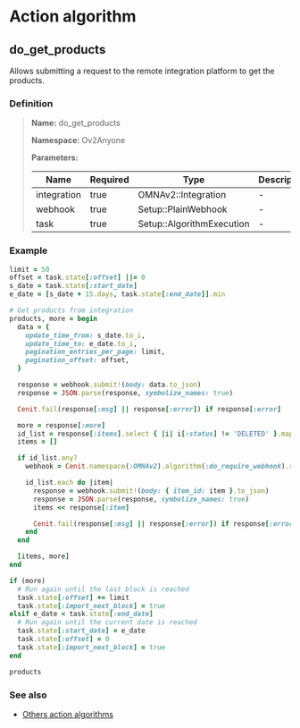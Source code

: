 # Action algorithm

## do_get_products

Allows submitting a request to the remote integration platform to get the products.
    
### Definition

> **Name:** do_get_products
> 
> **Namespace:** Ov2Anyone
>
> **Parameters:**
> 
> | Name | Required | Type | Description |
> | ---- | -------- | ---- | ----------- |
> | integration | true | OMNAv2::Integration | - |
> | webhook | true | Setup::PlainWebhook | - |
> | task | true | Setup::AlgorithmExecution | - |

### Example
```ruby
limit = 50
offset = task.state[:offset] ||= 0
s_date = task.state[:start_date]
e_date = [s_date + 15.days, task.state[:end_date]].min

# Get products from integration
products, more = begin
  data = {
    update_time_from: s_date.to_i,
    update_time_to: e_date.to_i,
    pagination_entries_per_page: limit,
    pagination_offset: offset,
  }

  response = webhook.submit!(body: data.to_json)
  response = JSON.parse(response, symbolize_names: true)

  Cenit.fail(response[:msg] || response[:error]) if response[:error]

  more = response[:more]
  id_list = response[:items].select { |i| i[:status] != 'DELETED' }.map { |m| m[:item_id] }
  items = []

  if id_list.any?
    webhook = Cenit.namespace(:OMNAv2).algorithm(:do_require_webhook).run([integration, :get_product])

    id_list.each do |item|
      response = webhook.submit!(body: { item_id: item }.to_json)
      response = JSON.parse(response, symbolize_names: true)
      items << response[:item]

      Cenit.fail(response[:msg] || response[:error]) if response[:error]
    end
  end

  [items, more]
end

if (more)
  # Run again until the last block is reached
  task.state[:offset] += limit
  task.state[:import_next_block] = true
elsif e_date < task.state[:end_date]
  # Run again until the current date is reached
  task.state[:start_date] = e_date
  task.state[:offset] = 0
  task.state[:import_next_block] = true
end

products
```

### See also
* [Others action algorithms](overview?id=do_get_products)